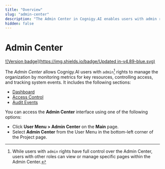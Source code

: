 ```yaml
---
title: "Overview" 
slug: "admin-center"
description: "The Admin Center in Cognigy.AI enables users with admin rights to view detailed analytics for billable conversations and Knowledge AI. The Admin Center offers platform administrators a comprehensive report on resource consumption across all organizational projects."
hidden: false 
---
```


# Admin Center

[![Version badge](https://img.shields.io/badge/Updated in-v4.89-blue.svg)](../../../../release-notes/4.89.md)

The *Admin Center* allows Cognigy.AI users with `admin`[^*] rights to manage the organization by monitoring metrics for key resources, controlling access, and tracking system events. 
It includes the following sections:

- [Dashboard](../../access/admin-center/dashboard.md)
- [Access Control](../../access/admin-center/access-control.md)
- [Audit Events](../../access/admin-center/audit-events.md) 

You can access the **Admin Center** interface using one of the following options:

- Click **User Menu > Admin Center** on the **Main** page.
- Select **Admin Center** from the User Menu in the bottom-left corner of the Project page.

[^*]: While users with `admin` rights have full control over the Admin Center, users with other roles can view or manage specific pages within the Admin Center.